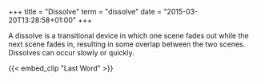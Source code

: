 +++
title = "Dissolve"
term = "dissolve"
date = "2015-03-20T13:28:58+01:00"
+++

A dissolve is a transitional device in which one scene fades out while
the next scene fades in, resulting in some overlap between the two
scenes.<!--more--> Dissolves can occur slowly or quickly.

{{< embed_clip "Last Word" >}}
